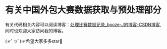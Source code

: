 # 有关中国外包大赛数据获取与预处理部分

有关代码相关内容可以阅读博客：[处理比赛数据记录_booze-J的博客-CSDN博客](https://blog.csdn.net/booze_/article/details/128741100?spm=1001.2014.3001.5501),同时也欢迎大家访问我的博客。

(☞ﾟヮﾟ)☞希望大家多多star🎇